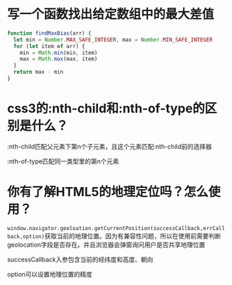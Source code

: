 # 写一个函数找出给定数组中的最大差值

```javascript
function findMaxBias(arr) {
  let min = Number.MAX_SAFE_INTEGER, max = Number.MIN_SAFE_INTEGER
  for (let item of arr) {
    min = Math.min(min, item)
    max = Math.max(max, item)
  }
  return max - min
}
```

# css3的:nth-child和:nth-of-type的区别是什么？

:nth-child匹配父元素下第n个子元素，且这个元素匹配:nth-child前的选择器

:nth-of-type匹配同一类型里的第n个元素

# 你有了解HTML5的地理定位吗？怎么使用？

`window.navigator.geoloation.getCurrentPosition(successCallback,errCallback,option)`获取当前的地理位置。因为有兼容性问题，所以在使用前需要判断geolocation字段是否存在。并且浏览器会弹窗询问用户是否共享地理位置

successCallback入参包含当前的经纬度和高度、朝向

option可以设置地理位置的精度
